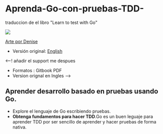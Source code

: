 # Aprenda-Go-con-pruebas-TDD-
traduccion de el libro "Learn to test with Go"

![](.gitbook/assets/red-green-blue-gophers-smaller.png)

[Arte por Denise](https://twitter.com/deniseyu21)

-   Versión original: [English](https://quii.gitbook.io/learn-go-with-tests/)

<--! añadir el support me despues
- Formatos : Gitbook PDF
- Version orignal en Ingles
-->
## Aprender desarrollo basado en pruebas usando Go.

-   Explore el lenguaje de Go escribiendo pruebas.
-   **Obtenga fundamentos para hacer TDD**.Go es un buen leguaje para aprender TDD por ser sencillo de aprender y hacer pruebas de forma nativa.
